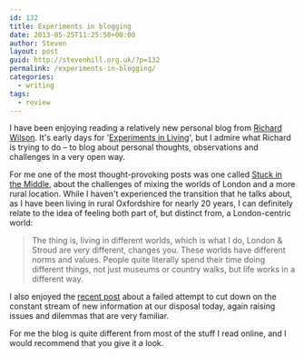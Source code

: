 ```yaml
---
id: 132
title: Experiments in blogging
date: 2013-05-25T11:25:50+00:00
author: Steven
layout: post
guid: http://stevenhill.org.uk/?p=132
permalink: /experiments-in-blogging/
categories:
  - writing
tags:
  - review
---
```

I have been enjoying reading a relatively new personal blog from <a href="http://www.guardian.co.uk/profile/richardwilson" target="_self" title="">Richard Wilson</a>. It's early days for '<a href="http://richwilson.org/" target="_self" title="">Experiments in Living</a>', but I admire what Richard is trying to do &#8211; to blog about personal thoughts, observations and challenges in a very open way.

For me one of the most thought-provoking posts was one called <a href="http://richwilson.org/stuck-in-the-middle/" target="_self" title="">Stuck in the Middle</a>, about the challenges of mixing the worlds of London and a more rural location. While I haven't experienced the transition that he talks about, as I have been living in rural Oxfordshire for nearly 20 years, I can definitely relate to the idea of feeling both part of, but distinct from, a London-centric world:

> The thing is, living in different worlds, which is what I do, London & Stroud are very different, changes you. These worlds have different norms and values. People quite literally spend their time doing different things, not just museums or country walks, but life works in a different way.

I also enjoyed the <a href="http://richwilson.org/my-failure-to-quit-news/" target="_self" title="">recent post</a> about a failed attempt to cut down on the constant stream of new information at our disposal today, again raising issues and dilemmas that are very familiar.

For me the blog is quite different from most of the stuff I read online, and I would recommend that you give it a look.

&nbsp;